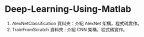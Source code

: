 # Deep-Learning-Using-Matlab

1. AlexNetClassification 資料夾：介紹 AlexNet 架構，程式碼實作。
2. TrainFromScratch 資料夾 : 介紹 CNN 架構，程式碼實作。
